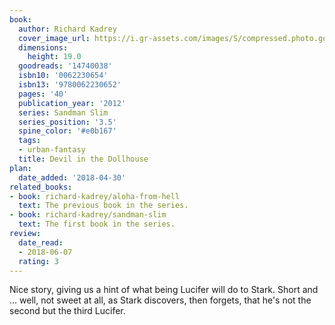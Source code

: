 ```yaml
---
book:
  author: Richard Kadrey
  cover_image_url: https://i.gr-assets.com/images/S/compressed.photo.goodreads.com/books/1338323949l/14740038.jpg
  dimensions:
    height: 19.0
  goodreads: '14740038'
  isbn10: '0062230654'
  isbn13: '9780062230652'
  pages: '40'
  publication_year: '2012'
  series: Sandman Slim
  series_position: '3.5'
  spine_color: '#e0b167'
  tags:
  - urban-fantasy
  title: Devil in the Dollhouse
plan:
  date_added: '2018-04-30'
related_books:
- book: richard-kadrey/aloha-from-hell
  text: The previous book in the series.
- book: richard-kadrey/sandman-slim
  text: The first book in the series.
review:
  date_read:
  - 2018-06-07
  rating: 3
---
```


Nice story, giving us a hint of what being Lucifer will do to Stark. Short and … well, not sweet at all, as Stark discovers, then forgets, that he's not the second but the third Lucifer.
